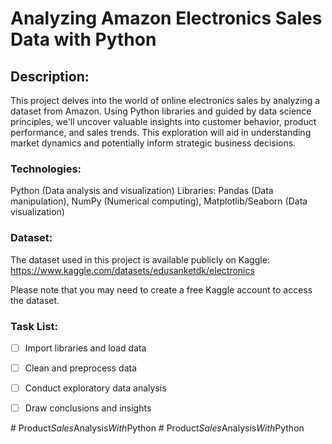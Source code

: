 # Analyzing Amazon Electronics Sales Data with Python

## Description:

This project delves into the world of online electronics sales by analyzing a dataset from Amazon. Using Python libraries and guided by data science principles, we'll uncover valuable insights into customer behavior, product performance, and sales trends. This exploration will aid in understanding market dynamics and potentially inform strategic business decisions.

### Technologies:

Python (Data analysis and visualization)
Libraries: Pandas (Data manipulation), NumPy (Numerical computing), Matplotlib/Seaborn (Data visualization)

### Dataset:
The dataset used in this project is available publicly on Kaggle: https://www.kaggle.com/datasets/edusanketdk/electronics

Please note that you may need to create a free Kaggle account to access the dataset.


### Task List:

- [ ] Import libraries and load data
- [ ] Clean and preprocess data
- [ ] Conduct exploratory data analysis
- [ ] Draw conclusions and insights



#   P r o d u c t _ S a l e s _ A n a l y s i s _ W i t h _ P y t h o n  
 #   P r o d u c t _ S a l e s _ A n a l y s i s _ W i t h _ P y t h o n  
 